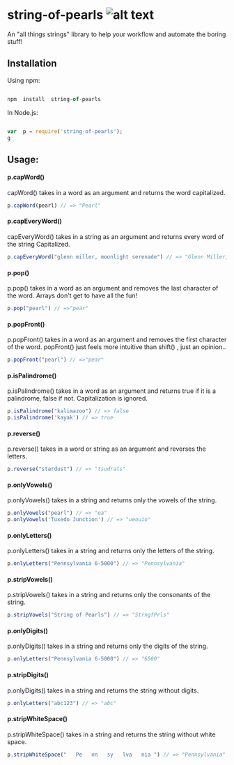 
# string-of-pearls    ![alt text](https://i.ibb.co/SNHDXvk/Webp-net-resizeimage-7.jpg)


An "all things strings" library to help your workflow and automate the boring stuff!

  

## Installation

Using npm:

```javascript

npm  install  string-of-pearls

```

In Node.js:

```javascript

var  p = require('string-of-pearls');
g
```

## Usage:
#### p.capWord()
capWord() takes in a word as an argument and returns the word capitalized.
```javascript
p.capWord(pearl) // => "Pearl"
```
#### p.capEveryWord()
capEveryWord() takes in a string as an argument and returns every word of the string Capitalized.
```javascript
p.capEveryWord("glenn miller, moonlight serenade") // => "Glenn Miller, MoonLight Serenade"
```

#### p.pop() 
p.pop() takes in a word as an argument and removes the last character of the word.
Arrays don't get to have all the fun!
```javascript
p.pop("pearl") // =>"pear"
```
#### p.popFront() 
p.popFront() takes in a word as an argument and removes the first character of the word.
popFront() just feels more intuitive than shift() , just an opinion..
```javascript
p.popFront("pearl") // =>"pear"
```
#### p.isPalindrome() 
p.isPalindrome() takes in a word as an argument and returns true if it is a palindrome, false if not. Capitalization is ignored.
```javascript
p.isPalindrome("kalimazoo") // => false
p.isPalindrome('kayak') // => true
```
#### p.reverse() 
p.reverse() takes in a word or string as an argument and reverses the letters.
```javascript
p.reverse("stardust") // => "tsudrats"
```
#### p.onlyVowels() 
p.onlyVowels() takes in a string and returns only the vowels of the string.
```javascript
p.onlyVowels("pearl") // => "ea"
p.onlyVowels('Tuxedo Junction') // => "ueouio"
```
#### p.onlyLetters() 
p.onlyLetters() takes in a string and returns only the letters of the string.
```javascript
p.onlyLetters("Pennsylvania 6-5000") // => "Pennsylvania"
```
#### p.stripVowels() 
p.stripVowels() takes in a string and returns only the consonants of the string.
```javascript
p.stripVowels("String of Pearls") // => "StrngfPrls"
```
#### p.onlyDigits() 
p.onlyDigits() takes in a string and returns only the digits of the string.
```javascript
p.onlyLetters("Pennsylvania 6-5000") // => "6500"
```
#### p.stripDigits() 
p.onlyDigits() takes in a string and returns the string without digits.
```javascript
p.onlyLetters("abc123") // => "abc"
```
#### p.stripWhiteSpace() 
p.stripWhiteSpace() takes in a string and returns the string without white space.
```javascript
p.stripWhiteSpace("   Pe   nn   sy   lva   nia ") // => "Pennsylvania"
```
